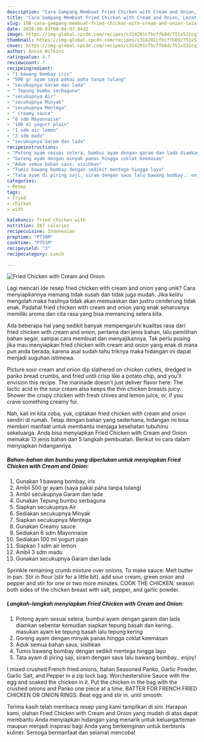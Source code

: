 ```yaml
---
description: "Cara Gampang Membuat Fried Chicken with Cream and Onion, Lezat Sekali"
title: "Cara Gampang Membuat Fried Chicken with Cream and Onion, Lezat Sekali"
slug: 198-cara-gampang-membuat-fried-chicken-with-cream-and-onion-lezat-sekali
date: 2020-06-03T00:04:07.943Z
image: https://img-global.cpcdn.com/recipes/c314201cfbcffb8d/751x532cq70/fried-chicken-with-cream-and-onion-foto-resep-utama.jpg
thumbnail: https://img-global.cpcdn.com/recipes/c314201cfbcffb8d/751x532cq70/fried-chicken-with-cream-and-onion-foto-resep-utama.jpg
cover: https://img-global.cpcdn.com/recipes/c314201cfbcffb8d/751x532cq70/fried-chicken-with-cream-and-onion-foto-resep-utama.jpg
author: Annie Wilkins
ratingvalue: 4.7
reviewcount: 7
recipeingredient:
- "1 bawang bombay iris"
- "500 gr ayam saya pakai paha tanpa tulang"
- "secukupnya Garam dan lada"
- " Tepung bumbu serbaguna"
- "secukupnya Air"
- "secukupnya Minyak"
- "secukupnya Mentega"
- " Creamy sauce"
- "6 sdm Mayonnaise"
- "100 ml yogurt plain"
- "1 sdm air lemon"
- "3 sdm madu"
- "secukupnya Garam dan lada"
recipeinstructions:
- "Potong ayam sesuai selera, bumbui ayam dengan garam dan lada diamkan sebentar kemudian siapkan tepung basah dan kering.. masukan ayam ke tepung basah lalu tepung kering"
- "Goreng ayam dengan minyak panas hingga coklat keemasan"
- "Aduk semua bahan saus, sisihkan"
- "Tumis bawang bombay dengan sedikit mentega hingga layu"
- "Tata ayam di piring saji, siram dengan saus lalu bawang bombay.. enjoy!"
categories:
- Resep
tags:
- fried
- chicken
- with

katakunci: fried chicken with 
nutrition: 267 calories
recipecuisine: Indonesian
preptime: "PT30M"
cooktime: "PT51M"
recipeyield: "3"
recipecategory: Lunch

---
```



![Fried Chicken with Cream and Onion](https://img-global.cpcdn.com/recipes/c314201cfbcffb8d/751x532cq70/fried-chicken-with-cream-and-onion-foto-resep-utama.jpg)

Lagi mencari ide resep fried chicken with cream and onion yang unik? Cara menyiapkannya memang tidak susah dan tidak juga mudah. Jika keliru mengolah maka hasilnya tidak akan memuaskan dan justru cenderung tidak enak. Padahal fried chicken with cream and onion yang enak seharusnya memiliki aroma dan cita rasa yang bisa memancing selera kita.

Ada beberapa hal yang sedikit banyak mempengaruhi kualitas rasa dari fried chicken with cream and onion, pertama dari jenis bahan, lalu pemilihan bahan segar, sampai cara membuat dan menyajikannya. Tak perlu pusing jika mau menyiapkan fried chicken with cream and onion yang enak di mana pun anda berada, karena asal sudah tahu triknya maka hidangan ini dapat menjadi suguhan istimewa.

Picture sour cream and onion dip slathered on chicken cutlets, dredged in panko bread crumbs, and fried until crisp like a potato chip, and you&#39;ll envision this recipe. The marinade doesn&#39;t just deliver flavor here: The lactic acid in the sour cream also keeps the thin chicken breasts juicy. Shower the crispy chicken with fresh chives and lemon juice, or, if you crave something creamy for.


Nah, kali ini kita coba, yuk, ciptakan fried chicken with cream and onion sendiri di rumah. Tetap dengan bahan yang sederhana, hidangan ini bisa memberi manfaat untuk membantu menjaga kesehatan tubuhmu sekeluarga. Anda bisa menyiapkan Fried Chicken with Cream and Onion memakai 13 jenis bahan dan 5 langkah pembuatan. Berikut ini cara dalam menyiapkan hidangannya.

<!--inarticleads1-->

##### Bahan-bahan dan bumbu yang diperlukan untuk menyiapkan Fried Chicken with Cream and Onion:

1. Gunakan 1 bawang bombay, iris
1. Ambil 500 gr ayam (saya pakai paha tanpa tulang)
1. Ambil secukupnya Garam dan lada
1. Gunakan  Tepung bumbu serbaguna
1. Siapkan secukupnya Air
1. Sediakan secukupnya Minyak
1. Siapkan secukupnya Mentega
1. Gunakan  Creamy sauce
1. Sediakan 6 sdm Mayonnaise
1. Sediakan 100 ml yogurt plain
1. Siapkan 1 sdm air lemon
1. Ambil 3 sdm madu
1. Gunakan secukupnya Garam dan lada


Sprinkle remaining crumb mixture over onions. To make sauce: Melt butter in pan. Stir in flour (stir for a little bit). add sour cream, green onion and pepper and stir for one or two more minutes. COOK THE CHICKEN: season both sides of the chicken breast with salt, pepper, and garlic powder. 

<!--inarticleads2-->

##### Langkah-langkah menyiapkan Fried Chicken with Cream and Onion:

1. Potong ayam sesuai selera, bumbui ayam dengan garam dan lada diamkan sebentar kemudian siapkan tepung basah dan kering.. masukan ayam ke tepung basah lalu tepung kering
1. Goreng ayam dengan minyak panas hingga coklat keemasan
1. Aduk semua bahan saus, sisihkan
1. Tumis bawang bombay dengan sedikit mentega hingga layu
1. Tata ayam di piring saji, siram dengan saus lalu bawang bombay.. enjoy!


I mixed crushed French fried onions, Italian Seasoned Panko, Garlic Powder, Garlic Salt, and Pepper in a zip lock bag. Worchestershire Sauce with the egg and soaked the chicken in it. Put the chicken in the bag with the crushed onions and Panko one piece at a time. BATTER FOR FRENCH FRIED CHICKEN OR ONION RINGS. Beat egg and stir in. until smooth. 

Terima kasih telah membaca resep yang kami tampilkan di sini. Harapan kami, olahan Fried Chicken with Cream and Onion yang mudah di atas dapat membantu Anda menyiapkan hidangan yang menarik untuk keluarga/teman maupun menjadi inspirasi bagi Anda yang berkeinginan untuk berbisnis kuliner. Semoga bermanfaat dan selamat mencoba!
